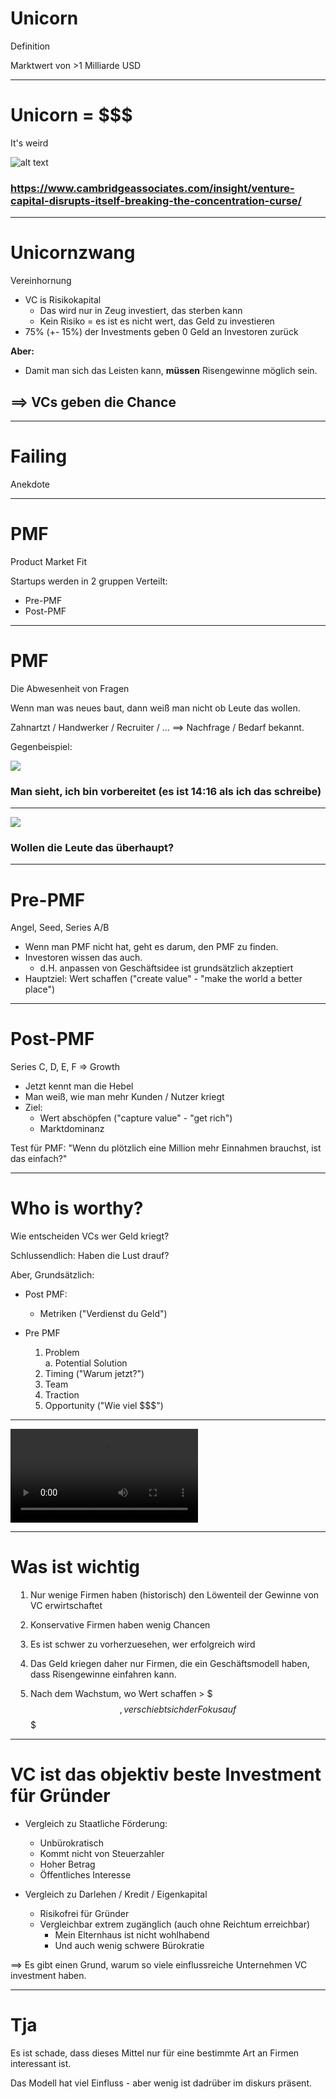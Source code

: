 # Unicorn

Definition

<div class="text-center text-4xl">
Marktwert von >1 Milliarde USD
</div>



---

# Unicorn = $$$
It's weird

![alt text](./assets/top100.png)
### https://www.cambridgeassociates.com/insight/venture-capital-disrupts-itself-breaking-the-concentration-curse/


---

# Unicornzwang

Vereinhornung

- VC is Risikokapital
  - Das wird nur in Zeug investiert, das sterben kann
  - Kein Risiko = es ist es nicht wert, das Geld zu investieren
- 75% (+- 15%) der Investments geben 0 Geld an Investoren zurück

**Aber:**

- Damit man sich das Leisten kann, **müssen** Risengewinne möglich sein.


## ==> VCs geben die Chance


---

# Failing
Anekdote


---

# PMF
Product Market Fit

Startups werden in 2 gruppen Verteilt:

- Pre-PMF
- Post-PMF

---

# PMF
Die Abwesenheit von Fragen

Wenn man was neues baut, dann weiß man nicht ob Leute das wollen.

Zahnartzt / Handwerker / Recruiter / ... ==> Nachfrage / Bedarf bekannt.

Gegenbeispiel:

<img v-click src="./assets/figma.png">

### Man sieht, ich bin vorbereitet (es ist 14:16 als ich das schreibe)

---

<img src="./assets/frevenue.png" class="h-110" />

### Wollen die Leute das überhaupt?

---

# Pre-PMF
Angel, Seed, Series A/B

- Wenn man PMF nicht hat, geht es darum, den PMF zu finden.
- Investoren wissen das auch.
  - d.H. anpassen von Geschäftsidee ist grundsätzlich akzeptiert
- Hauptziel: Wert schaffen ("create value" - "make the world a better place")

---

# Post-PMF
Series C, D, E, F => Growth

- Jetzt kennt man die Hebel
- Man weiß, wie man mehr Kunden / Nutzer kriegt
- Ziel:
  - Wert abschöpfen  ("capture value" - "get rich")
  - Marktdominanz

Test für PMF: "Wenn du plötzlich eine Million mehr Einnahmen brauchst, ist das einfach?"

---

# Who is worthy?

Wie entscheiden VCs wer Geld kriegt?

Schlussendlich: Haben die Lust drauf?

Aber, Grundsätzlich:

- Post PMF:
  - Metriken ("Verdienst du Geld")

- Pre PMF
  1. Problem<br>
    a. Potential Solution
  2. Timing ("Warum jetzt?")
  3. Team
  4. Traction
  5. Opportunity ("Wie viel $$$")


<style>
ol {
  list-style-type: decimal;
  padding-left: 2rem;
}
</style>

---

<video src="./assets/techstars.mp4" controls></video>

---

# Was ist wichtig

<style>
ol {
  list-style-type: decimal;
  padding-left: 2rem;
}
</style>

1. Nur wenige Firmen haben (historisch) den Löwenteil der Gewinne von VC erwirtschaftet

2. Konservative Firmen haben wenig Chancen

3. Es ist schwer zu vorherzuesehen, wer erfolgreich wird

4. Das Geld kriegen daher nur Firmen, die ein Geschäftsmodell haben, dass Risengewinne einfahren kann.

5. Nach dem Wachstum, wo Wert schaffen > $$$, verschiebt sich der Fokus auf $$$

---

# VC ist das objektiv beste Investment für Gründer

- Vergleich zu Staatliche Förderung:
  - Unbürokratisch
  - Kommt nicht von Steuerzahler
  - Hoher Betrag
  - Öffentliches Interesse

- Vergleich zu Darlehen / Kredit / Eigenkapital
  - Risikofrei für Gründer
  - Vergleichbar extrem zugänglich (auch ohne Reichtum erreichbar)
    - Mein Elternhaus ist nicht wohlhabend
    - Und auch wenig schwere Bürokratie

<p class="text-xl pt-8">
==> Es gibt einen Grund, warum so viele einflussreiche Unternehmen VC investment haben.
</p>

---

# Tja

Es ist schade, dass dieses Mittel nur für eine bestimmte Art an Firmen interessant ist.

Das Modell hat viel Einfluss - aber wenig ist dadrüber im diskurs präsent.
